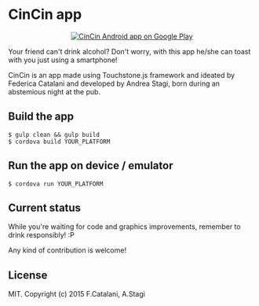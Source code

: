 # CinCin app

<p align="center">
    <a href="https://play.google.com/store/apps/details?id=org.as.cincin">
      <img alt="CinCin Android app on Google Play"
           src="https://developer.android.com/images/brand/en_app_rgb_wo_45.png" />
    </a>
</p>

Your friend can't drink alcohol? Don't worry, with this app he/she can toast with you just using a smartphone!

CinCin is an app made using Touchstone.js framework and ideated by Federica Catalani and developed by Andrea Stagi, born during an abstemious night at the pub.

## Build the app

    $ gulp clean && gulp build
    $ cordova build YOUR_PLATFORM

## Run the app on device / emulator

    $ cordova run YOUR_PLATFORM

## Current status

While you're waiting for code and graphics improvements, remember to drink responsibly! :P

Any kind of contribution is welcome!

## License

MIT. Copyright (c) 2015 F.Catalani, A.Stagi
